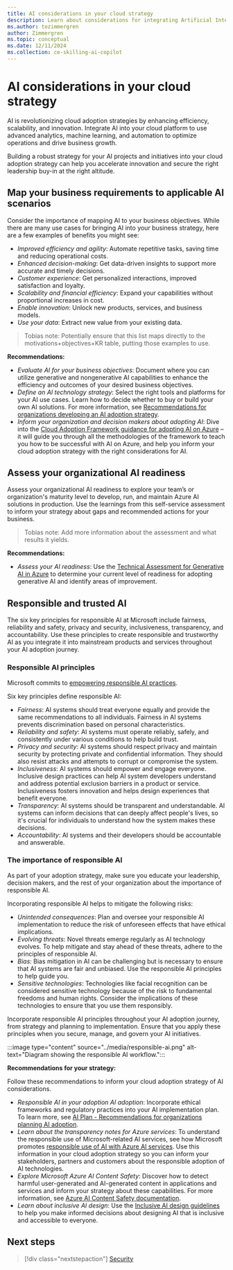 ```yaml
---
title: AI considerations in your cloud strategy
description: Learn about considerations for integrating Artificial Intelligence (AI) into your cloud adoption strategy. 
ms.author: tozimmergren
author: Zimmergren
ms.topic: conceptual
ms.date: 12/11/2024
ms.collection: ce-skilling-ai-copilot
---
```


# AI considerations in your cloud strategy

AI is revolutionizing cloud adoption strategies by enhancing efficiency, scalability, and innovation. Integrate AI into your cloud platform to use advanced analytics, machine learning, and automation to optimize operations and drive business growth.

Building a robust strategy for your AI projects and initiatives into your cloud adoption strategy can help you accelerate innovation and secure the right leadership buy-in at the right altitude.

## Map your business requirements to applicable AI scenarios

Consider the importance of mapping AI to your business objectives. While there are many use cases for bringing AI into your business strategy, here are a few examples of benefits you might see:

- *Improved efficiency and agility*: Automate repetitive tasks, saving time and reducing operational costs.
- *Enhanced decision-making*: Get data-driven insights to support more accurate and timely decisions.
- *Customer experience*: Get personalized interactions, improved satisfaction and loyalty.
- *Scalability and financial efficiency*: Expand your capabilities without proportional increases in cost.
- *Enable innovation*: Unlock new products, services, and business models.
- *Use your data*: Extract new value from your existing data.

> Tobias note: Potentially ensure that this list maps directly to the motivations+objectives+KR table, putting those examples to use.

**Recommendations:**

- *Evaluate AI for your business objectives*: Document where you can utilize generative and nongenerative AI capabilities to enhance the efficiency and outcomes of your desired business objectives.
- *Define an AI technology strategy*: Select the right tools and platforms for your AI use cases. Learn how to decide whether to buy or build your own AI solutions. For more information, see [Recommendations for organizations developing an AI adoption strategy](../../scenarios/ai/strategy.md).
- *Inform your organization and decision makers about adopting AI*: Dive into the [Cloud Adoption Framework guidance for adopting AI on Azure](../../scenarios/ai/index.md) – it will guide you through all the methodologies of the framework to teach you how to be successful with AI on Azure, and help you inform your cloud adoption strategy with the right considerations for AI.

## Assess your organizational AI readiness

Assess your organizational AI readiness to explore your team’s or organization's maturity level to develop, run, and maintain Azure AI solutions in production. Use the learnings from this self-service assessment to inform your strategy about gaps and recommended actions for your business.

> Tobias note: Add more information about the assessment and what results it yields.

**Recommendations:**

- *Assess your AI readiness*: Use the [Technical Assessment for Generative AI in Azure](/assessments/443670b4-11d1-4dd7-8128-b2bdb7a2bf2f/) to determine your current level of readiness for adopting generative AI and identify areas of improvement.

## Responsible and trusted AI

The six key principles for responsible AI at Microsoft include fairness, reliability and safety, privacy and security, inclusiveness, transparency, and accountability. Use these principles to create responsible and trustworthy AI as you integrate it into mainstream products and services throughout your AI adoption journey.

### Responsible AI principles

Microsoft commits to [empowering responsible AI practices](https://www.microsoft.com/ai/responsible-ai).

Six key principles define responsible AI:

- *Fairness*: AI systems should treat everyone equally and provide the same recommendations to all individuals. Fairness in AI systems prevents discrimination based on personal characteristics.
- *Reliability and safety*: AI systems must operate reliably, safely, and consistently under various conditions to help build trust.
- *Privacy and security*: AI systems should respect privacy and maintain security by protecting private and confidential information. They should also resist attacks and attempts to corrupt or compromise the system.
- *Inclusiveness*: AI systems should empower and engage everyone. Inclusive design practices can help AI system developers understand and address potential exclusion barriers in a product or service. Inclusiveness fosters innovation and helps design experiences that benefit everyone.
- *Transparency*: AI systems should be transparent and understandable. AI systems can inform decisions that can deeply affect people's lives, so it's crucial for individuals to understand how the system makes these decisions.
- *Accountability*: AI systems and their developers should be accountable and answerable.

### The importance of responsible AI

As part of your adoption strategy, make sure you educate your leadership, decision makers, and the rest of your organization about the importance of responsible AI.

Incorporating responsible AI helps to mitigate the following risks:

- *Unintended consequences*: Plan and oversee your responsible AI implementation to reduce the risk of unforeseen effects that have ethical implications.
- *Evolving threats*: Novel threats emerge regularly as AI technology evolves. To help mitigate and stay ahead of these threats, adhere to the principles of responsible AI.
- *Bias*: Bias mitigation in AI can be challenging but is necessary to ensure that AI systems are fair and unbiased. Use the responsible AI principles to help guide you.
- *Sensitive technologies*: Technologies like facial recognition can be considered sensitive technology because of the risk to fundamental freedoms and human rights. Consider the implications of these technologies to ensure that you use them responsibly.

Incorporate responsible AI principles throughout your AI adoption journey, from strategy and planning to implementation. Ensure that you apply these principles when you secure, manage, and govern your AI initiatives.

:::image type="content" source="../media/responsible-ai.png" alt-text="Diagram showing the responsible AI workflow.":::

**Recommendations for your strategy:**

Follow these recommendations to inform your cloud adoption strategy of AI considerations.

- *Responsible AI in your adoption AI adoption*: Incorporate ethical frameworks and regulatory practices into your AI implementation plan. To learn more, see [AI Plan - Recommendations for organizations planning AI adoption](../../scenarios/ai/plan.md#implement-responsible-ai).
- *Learn about the transparency notes for Azure services*: To understand the responsible use of Microsoft-related AI services, see how Microsoft promotes [responsible use of AI with Azure AI services](/azure/ai-services/responsible-use-of-ai-overview). Use this information in your cloud adoption strategy so you can inform your stakeholders, partners and customers about the responsible adoption of AI technologies.
- *Explore Microsoft Azure AI Content Safety*: Discover how to detect harmful user-generated and AI-generated content in applications and services and inform your strategy about these capabilities. For more information, see [Azure AI Content Safety documentation](/azure/ai-services/content-safety/).
- *Learn about inclusive AI design*: Use the [Inclusive AI design guidelines](https://inclusive.microsoft.design/tools-and-activities/InPursuitofInclusiveAI.pdf) to help you make informed decisions about designing AI that is inclusive and accessible to everyone.

## Next steps

> [!div class="nextstepaction"]
> [Security](security.md)
